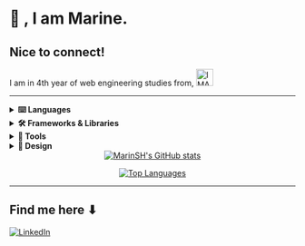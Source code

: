 <p align="center">
<h1>👋 , I am Marine. </h1>
<h2>Nice to connect!</h2> 
</p>
  I am in 4th year of web engineering studies from,    
  <a href="https://www.esgi.fr/programmes/ingenierie-web.html"><img src="https://file.diplomeo-static.com/file/00/00/01/76/17609.svg" alt="IMAGE ALT TEXT HERE" height="30" /></a> 
 
---

<details>
    <summary><b> ⌨️ Languages</b></summary><br/>
        <div>
            <img alt="SASS" src="https://img.shields.io/badge/Sass-CC6699?style=for-the-badge&logo=sass&logoColor=white" /><br/><br/>
            <img alt="PHP" src="https://img.shields.io/badge/PHP-777BB4?style=for-the-badge&logo=php&logoColor=white" /><br/>
            <img alt="TypeScript" src="https://img.shields.io/badge/TypeScript-007ACC?style=for-the-badge&logo=typescript&logoColor=white" /><br/>
            <img alt="JavaScript" src="https://img.shields.io/badge/JavaScript-323330?style=for-the-badge&logo=javascript&logoColor=F7DF1E" /><br/>
        </div>
</details>
<details>    
     <summary><b> 🛠️ Frameworks & Libraries</b></summary><br/>
        <div>
             <img alt="Angular" src="https://img.shields.io/badge/Angular-DD0031?style=for-the-badge&logo=angular&logoColor=white" /> <br/>
             <img alt="Symfony" src="https://img.shields.io/badge/Symfony-000000?style=for-the-badge&logo=Symfony&logoColor=white" /> <br/>
             <img alt="Laravel" src="https://img.shields.io/badge/Laravel-FF2D20?style=for-the-badge&logo=laravel&logoColor=white" /> <br/><br/>
             <img alt="React" src="https://img.shields.io/badge/React-20232A?style=for-the-badge&logo=react&logoColor=61DAFB" /> <br/>
             <img alt="npm" src="https://img.shields.io/badge/NPM-%23000000.svg?style=for-the-badge&logo=npm&logoColor=white" />
        </div>
</details>

<details>    
     <summary><b> 🧰 Tools</b></summary><br/>
        <div>
             <img alt="Docker" src="https://img.shields.io/badge/Docker-2CA5E0?style=for-the-badge&logo=docker&logoColor=white" />
        </div>
</details>

<details>    
    <summary><b> 🎨 Design</b></summary><br/>
     <div align="center">
          <img alt="illustrator" src="https://cdn.jsdelivr.net/gh/devicons/devicon/icons/illustrator/illustrator-plain.svg" height="30px"/>
          <img alt="Figma" src="https://cdn.jsdelivr.net/gh/devicons/devicon/icons/figma/figma-original.svg" height="30px"/>
     </div>
</details>

<div align="center"> 
  <a href="http://www.github.com/MarinSH"><img src="https://github-readme-stats.vercel.app/api?username=MarinSH&show_icons=true&hide=stars,&count_private=true&title_color=9A95BA&text_color=ffffff&icon_color=7768AE&bg_color=0D1117&hide_border=true&show_icons=true" alt="MarinSH's GitHub stats" /></a>
  
  <a href="https://github.com/MarinSH" ><img src="https://github-readme-stats.vercel.app/api/top-langs/?username=MarinSH&langs_count=10&title_color=CDD3D5&text_color=ffffff&icon_color=7768AE&bg_color=0D1117&hide_border=true&locale=en&custom_title=Top%20%Languages" alt="Top Languages" /></a>
</div>

---

<h2>Find me here ⬇</h2> 
<p>
  <a href="https://www.linkedin.com/in/marine-s-b76619193/" target="_blank"><img alt="LinkedIn" src="https://img.shields.io/badge/linkedin-%230A66C2.svg?&style=for-the-badge&logo=linkedin&logoColor=white" /></a>
</p>

